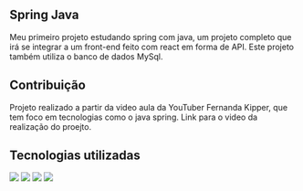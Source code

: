 ## Spring Java
Meu primeiro projeto estudando spring com java, um projeto completo que irá se integrar a um front-end feito com react em forma de API. Este projeto também utiliza o banco de dados MySql.

## Contribuição
Projeto realizado a partir da video aula da YouTuber Fernanda Kipper, que tem foco em tecnologias como o java spring. Link para o video da realização do proejto.

## Tecnologias utilizadas
<img src="{https://img.shields.io/badge/MySQL-005C84?style=for-the-badge&logo=mysql&logoColor=white}"/> 
<img src="{https://img.shields.io/badge/Postman-FF6C37?style=for-the-badge&logo=Postman&logoColor=white}"/>
 <img src="{https://img.shields.io/badge/Spring-6DB33F?style=for-the-badge&logo=spring&logoColor=white}"/>
 <img src="{https://img.shields.io/badge/IntelliJ_IDEA-000000.svg?style=for-the-badge&logo=intellij-idea&logoColor=white}"/>
